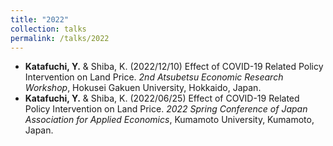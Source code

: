 ```yaml
---
title: "2022"
collection: talks
permalink: /talks/2022
---
```

* **Katafuchi, Y.** & Shiba, K. (2022/12/10) Effect of COVID-19 Related Policy Intervention on Land Price. <i>2nd Atsubetsu Economic Research Workshop</i>, Hokusei Gakuen University, Hokkaido, Japan.
* **Katafuchi, Y.** & Shiba, K. (2022/06/25) Effect of COVID-19 Related Policy Intervention on Land Price. <i>2022 Spring Conference of Japan Association for Applied Economics</i>, Kumamoto University, Kumamoto, Japan.